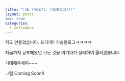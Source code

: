 ```yaml
---
title: "나도 만들었다. 기술블로그!!!"
layout: posts
toc: true
categories:
  - Introduce
---
```


저도 만들었습니다. 드디어!! 기술블로그ㅋㅋㅋㅋ

지금까지 공부해왔던 모든 것을 여기다가 정리하여 올리겠습니다.

기대해주세여~~~

그럼 Coming Soon!!

